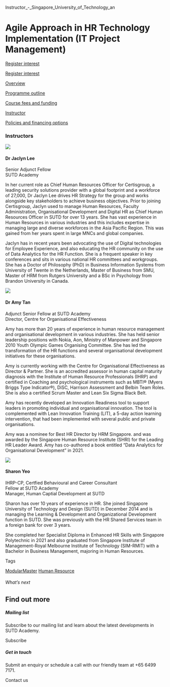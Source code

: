 Instructor_-_Singapore_University_of_Technology_an



Agile Approach in HR Technology Implementation (IT Project Management)
======================================================================

[Register interest](/admissions/academy/short-courses/short-courses-register-your-interest/?coursename=agile-approach-in-hr-technology-implementation)

[Register interest](/admissions/academy/short-courses/short-courses-register-your-interest/?coursename=agile-approach-in-hr-technology-implementation)

[Overview](/course/agile-approach-in-hr-technology-implementation/#tabs)

[Programme outline](/course/agile-approach-in-hr-technology-implementation/programme-outline/#tabs)

[Course fees and funding](/course/agile-approach-in-hr-technology-implementation/course-fees-and-funding/#tabs)

[Instructor](/course/agile-approach-in-hr-technology-implementation/instructor/#tabs)

[Policies and financing options](/course/agile-approach-in-hr-technology-implementation/policies-and-financing-options/#tabs)

### Instructors

![](https://www.sutd.edu.sg/wp-content/uploads/2024/12/Jacquelin3_8224249.png?w=120)

#### **Dr Jaclyn Lee**

Senior Adjunct Fellow  
SUTD Academy

In her current role as Chief Human Resources Officer for Certisgroup, a leading security solutions provider with a global footprint and a workforce of 27,000, Dr Jaclyn Lee drives HR Strategy for the group and works alongside key stakeholders to achieve business objectives. Prior to joining Certisgroup, Jaclyn used to manage Human Resources, Faculty Administration, Organisational Development and Digital HR as Chief Human Resources Officer in SUTD for over 13 years. She has vast experience in Human Resources in various industries and this includes expertise in managing large and diverse workforces in the Asia Pacific Region. This was gained from her years spent in large MNCs and global companies.

Jaclyn has in recent years been advocating the use of Digital technologies for Employee Experience, and also educating the HR community on the use of Data Analytics for the HR Function. She is a frequent speaker in key conferences and sits in various national HR committees and workgroups. She has a Doctor of Philosophy (PhD) in Business Information Systems from University of Twente in the Netherlands, Master of Business from SMU, Master of HRM from Rutgers University and a BSc in Psychology from Brandon University in Canada.

![](https://www.sutd.edu.sg/wp-content/uploads/2024/12/AmyTan_5295487.jpg?w=120)

#### **Dr Amy Tan**

Adjunct Senior Fellow at SUTD Academy  
Director, Centre for Organisational Effectiveness

Amy has more than 20 years of experience in human resource management and organisational development in various industries. She has held senior leadership positions with Nokia, Aon, Ministry of Manpower and Singapore 2010 Youth Olympic Games Organising Committee. She has led the transformation of the HR functions and several organisational development initiatives for these organisations.

Amy is currently working with the Centre for Organisational Effectiveness as Director & Partner. She is an accredited assessor in human capital maturity diagnosis with the Institute of Human Resource Professionals (IHRP) and certified in Coaching and psychological instruments such as MBTI® (Myers Briggs Type Indicator®), DiSC, Harrison Assessment and Belbin Team Roles. She is also a certified Scrum Master and Lean Six Sigma Black Belt.

Amy has recently developed an Innovation Readiness tool to support leaders in promoting individual and organisational innovation. The tool is complemented with Lean Innovation Training (LIT), a 5-day action learning intervention, that had been implemented with several public and private organisations.

Amy was a nominee for Best HR Director by HRM Singapore. and was awarded by the Singapore Human Resource Institute (SHRI) for the Leading HR Leader Award. Amy has co-authored a book entitled “Data Analytics for Organisational Development” in 2021.

![](https://www.sutd.edu.sg/wp-content/uploads/2024/12/Sharon-HR_1774667.png?w=141)

#### **Sharon Yeo**

IHRP-CP, Certfied Behavioural and Career Consultant  
Fellow at SUTD Academy  
Manager, Human Captial Development at SUTD

Sharon has over 10 years of experience in HR. She joined Singapore University of Technology and Design (SUTD) in December 2014 and is managing the Learning & Development and Organizational Development function in SUTD. She was previously with the HR Shared Services team in a foreign bank for over 3 years.

She completed her Specialist Diploma in Enhanced HR Skills with Singapore Polytechnic in 2021 and also graduated from Singapore Institute of Management-Royal Melbourne Institute of Technology (SIM-RMIT) with a Bachelor in Business Management, majoring in Human Resources.

Tags

[ModularMaster](/admissions/academy/courses-and-modules/?academy-type-course=792)
[Human Resource](/admissions/academy/courses-and-modules/?discipline=910)

###### What’s next

Find out more
-------------

##### Mailing list

Subscribe to our mailing list and learn about the latest developments in SUTD Academy.

Subscribe

##### Get in touch

Submit an enquiry or schedule a call with our friendly team at +65 6499 7171.

Contact us

